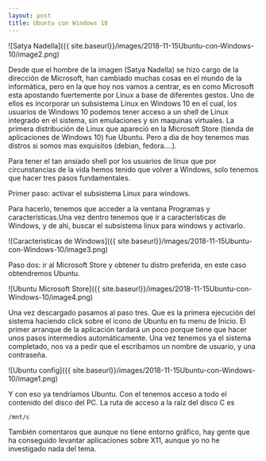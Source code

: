 ```yaml
---
layout: post
title: Ubuntu con Windows 10
---
```


![Satya Nadella]({{ site.baseurl}}/images/2018-11-15Ubuntu-con-Windows-10/image2.png)

Desde que el hombre de la imagen (Satya Nadella) se hizo cargo de la dirección de Microsoft, han cambiado muchas cosas en el mundo de la informática, pero en la que hoy nos vamos a centrar, es en como Microsoft esta apostando fuertemente por Linux a base de diferentes gestos. Uno de ellos es incorporar un subsistema Linux en Windows 10 en el cual, los usuarios de Windows 10 podemos tener acceso a un shell de Linux integrado en el sistema, sin emulaciones y sin maquinas virtuales. La primera distribución de Linux que apareció en la Microsoft Store (tienda de aplicaciones de Windows 10) fue Ubuntu. Pero a dia de hoy tenemos mas distros si somos mas exquisitos (debian, fedora….).

Para tener el tan ansiado shell por los usuarios de linux que por circunstancias de la vida hemos tenido que volver a Windows, solo tenemos que hacer tres pasos fundamentales.

Primer paso: activar el subsistema Linux para windows.

Para hacerlo, tenemos que acceder a la ventana Programas y características.Una vez dentro tenemos que ir a características de Windows, y de ahi, buscar el subsistema linux para windows y activarlo.

![Caracteristicas de Windows]({{ site.baseurl}}/images/2018-11-15Ubuntu-con-Windows-10/image3.png)

Paso dos: ir al Microsoft Store y obtener tu distro preferida, en este caso obtendremos Ubuntu.

![Ubuntu Microsoft Store]({{ site.baseurl}}/images/2018-11-15Ubuntu-con-Windows-10/image4.png)

Una vez descargado pasamos al paso tres. Que es la primera ejecución del sistema haciendo click sobre el icono de Ubuntu en tu menu de Inicio. El primer arranque de la aplicación tardará un poco porque tiene que hacer unos pasos intermedios automáticamente. Una vez tenemos ya el sistema completado, nos va a pedir que el escribamos un nombre de usuario, y una contraseña.

![Ubuntu config]({{ site.baseurl}}/images/2018-11-15Ubuntu-con-Windows-10/image1.png)

Y con eso ya tendríamos Ubuntu. Con el tenemos acceso a todo el contenido del disco del PC. La ruta de acceso a la raíz del disco C es  

```bash
/mnt/c
```

También comentaros que aunque no tiene entorno gráfico, hay gente que ha conseguido levantar aplicaciones sobre X11, aunque yo no he investigado nada del tema.
